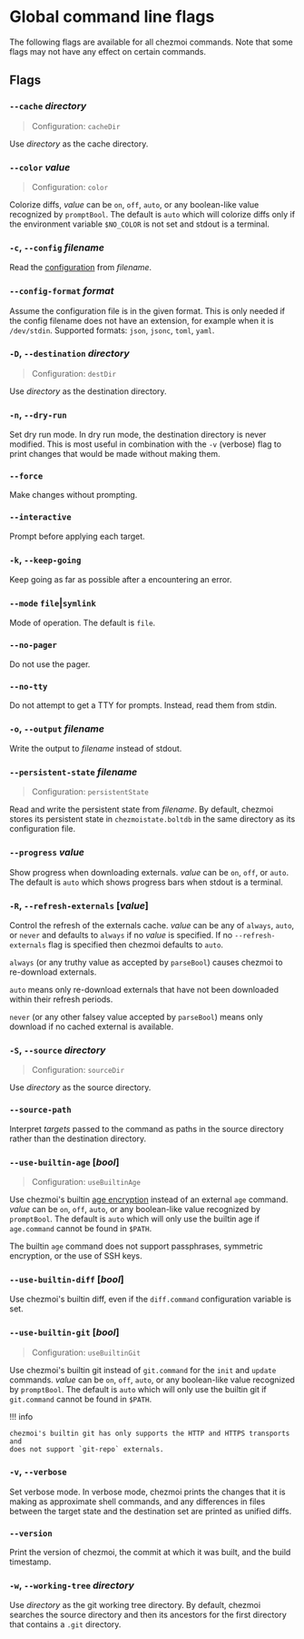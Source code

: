 # Global command line flags

The following flags are available for all chezmoi commands.
Note that some flags may not have any effect on certain commands.

## Flags

### `--cache` *directory*

> Configuration: `cacheDir`

Use *directory* as the cache directory.

### `--color` *value*

> Configuration: `color`

Colorize diffs, *value* can be `on`, `off`, `auto`, or any boolean-like value
recognized by `promptBool`. The default is `auto` which will colorize diffs only
if the environment variable `$NO_COLOR` is not set and stdout is a terminal.

### `-c`, `--config` *filename*

Read the [configuration](../configuration-file/index.md) from *filename*.

### `--config-format` *format*

Assume the configuration file is in the given format. This is only needed if
the config filename does not have an extension, for example when it is
`/dev/stdin`. Supported formats: `json`, `jsonc`, `toml`, `yaml`.

### `-D`, `--destination` *directory*

> Configuration: `destDir`

Use *directory* as the destination directory.

### `-n`, `--dry-run`

Set dry run mode. In dry run mode, the destination directory is never modified.
This is most useful in combination with the `-v` (verbose) flag to print
changes that would be made without making them.

### `--force`

Make changes without prompting.

### `--interactive`

Prompt before applying each target.

### `-k`, `--keep-going`

Keep going as far as possible after a encountering an error.

### `--mode` `file`|`symlink`

Mode of operation. The default is `file`.

### `--no-pager`

Do not use the pager.

### `--no-tty`

Do not attempt to get a TTY for prompts. Instead, read them from stdin.

### `-o`, `--output` *filename*

Write the output to *filename* instead of stdout.

### `--persistent-state` *filename*

> Configuration: `persistentState`

Read and write the persistent state from *filename*. By default, chezmoi stores
its persistent state in `chezmoistate.boltdb` in the same directory as its
configuration file.

### `--progress` *value*

Show progress when downloading externals. *value* can be `on`, `off`, or `auto`.
The default is `auto` which shows progress bars when stdout is a terminal.

### `-R`, `--refresh-externals` [*value*]

Control the refresh of the externals cache. *value* can be any of `always`,
`auto`, or `never` and defaults to `always` if no *value* is specified. If no
`--refresh-externals` flag is specified then chezmoi defaults to `auto`.

`always` (or any truthy value as accepted by `parseBool`) causes chezmoi to
re-download externals.

`auto` means only re-download externals that have not been downloaded within
their refresh periods.

`never` (or any other falsey value accepted by `parseBool`) means only download
if no cached external is available.

### `-S`, `--source` *directory*

> Configuration: `sourceDir`

Use *directory* as the source directory.

### `--source-path`

Interpret *targets* passed to the command as paths in the source directory
rather than the destination directory.

### `--use-builtin-age` [*bool*]

> Configuration: `useBuiltinAge`

Use chezmoi's builtin [age encryption](https://age-encryption.org) instead of an
external `age` command. *value* can be `on`, `off`, `auto`, or any boolean-like
value recognized by `promptBool`. The default is `auto` which will only use the
builtin age if `age.command` cannot be found in `$PATH`.

The builtin `age` command does not support passphrases, symmetric encryption,
or the use of SSH keys.

### `--use-builtin-diff` [*bool*]

Use chezmoi's builtin diff, even if the `diff.command` configuration variable
is set.

### `--use-builtin-git` [*bool*]

> Configuration: `useBuiltinGit`

Use chezmoi's builtin git instead of `git.command` for the `init` and `update`
commands. *value* can be `on`, `off`, `auto`, or any boolean-like value
recognized by `promptBool`. The default is `auto` which will only use the
builtin git if `git.command` cannot be found in `$PATH`.

!!! info

    chezmoi's builtin git has only supports the HTTP and HTTPS transports and
    does not support `git-repo` externals.

### `-v`, `--verbose`

Set verbose mode. In verbose mode, chezmoi prints the changes that it is making
as approximate shell commands, and any differences in files between the target
state and the destination set are printed as unified diffs.

### `--version`

Print the version of chezmoi, the commit at which it was built, and the build
timestamp.

### `-w`, `--working-tree` *directory*

Use *directory* as the git working tree directory. By default, chezmoi searches
the source directory and then its ancestors for the first directory that
contains a `.git` directory.
